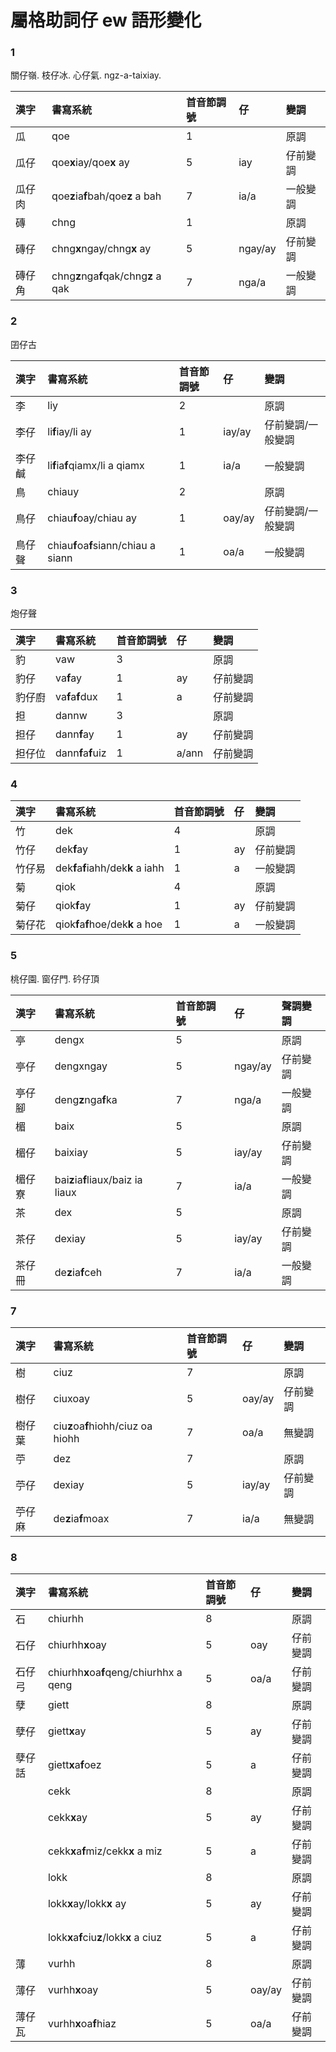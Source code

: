 # 屬格助詞仔 ew 語形變化

### 1

關仔嶺. 枝仔冰. 心仔氣. ngz-a-taixiay.

| 漢字 | 書寫系統 | 首音節調號 | 仔 | 變調 |
| :--- | :--- | :--- | :--- | :--- |
| 瓜 | qoe | 1 | | 原調 |
| 瓜仔 | qoe**x**iay/qoe**x** ay | 5 | iay | 仔前變調 |
| 瓜仔肉 | qoe**z**ia**f**bah/qoe**z** a bah | 7 | ia/a | 一般變調 |
| 磚 | chng | 1 | | 原調 |
| 磚仔 | chng**x**ngay/chng**x** ay | 5 | ngay/ay | 仔前變調 |
| 磚仔角 | chng**z**nga**f**qak/chng**z** a qak | 7 | nga/a | 一般變調 |

### 2

囝仔古

| 漢字 | 書寫系統 | 首音節調號 | 仔 | 變調 |
| :--- | :--- | :--- | :--- | :--- |
| 李 | liy | 2 | | 原調 |
| 李仔 | li**f**iay/li ay | 1 | iay/ay | 仔前變調/一般變調 |
| 李仔鹹 | li**f**ia**f**qiamx/li a qiamx | 1 | ia/a | 一般變調 |
| 鳥 | chiauy | 2 | | 原調 |
| 鳥仔 | chiau**f**oay/chiau ay | 1 | oay/ay | 仔前變調/一般變調 |
| 鳥仔聲 | chiau**f**oa**f**siann/chiau a siann | 1 | oa/a | 一般變調 |

### 3

炮仔聲

| 漢字 | 書寫系統 | 首音節調號 | 仔 | 變調 |
| :--- | :--- | :--- | :--- | :--- |
| 豹 | vaw | 3 || 原調 |
| 豹仔 | va**f**ay | 1 | ay | 仔前變調 |
| 豹仔廚 | va**f**a**f**dux | 1 | a | 仔前變調 |
| 担 | dannw | 3 || 原調 |
| 担仔 | dann**f**ay | 1 | ay | 仔前變調 |
| 担仔位 | dann**f**a**f**uiz | 1 | a/ann | 仔前變調 |

### 4

| 漢字 | 書寫系統 | 首音節調號 | 仔 | 變調 |
| :--- | :--- | :--- | :--- | :--- |
| 竹 | dek | 4 | | 原調 |
| 竹仔 | dek**f**ay | 1 | ay | 仔前變調 |
| 竹仔易 | dek**f**a**f**iahh/dek**k** a iahh | 1 | a | 一般變調 |
| 菊 | qiok | 4 | | 原調 |
| 菊仔 | qiok**f**ay | 1 | ay | 仔前變調 |
| 菊仔花 | qiok**f**a**f**hoe/dek**k** a hoe | 1 | a | 一般變調 |

### 5

桃仔園. 窗仔門. 砛仔頂

| 漢字 | 書寫系統 | 首音節調號 | 仔 | 聲調變調 |
| :--- | :--- | :--- | :--- | :--- |
| 亭 | dengx | 5 | | 原調 |
| 亭仔 | dengxngay | 5 | ngay/ay | 仔前變調 |
| 亭仔腳 | deng**z**nga**f**ka | 7 | nga/a | 一般變調 |
| 楣 | baix | 5 | | 原調 |
| 楣仔 | baixiay | 5 | iay/ay | 仔前變調 |
| 楣仔寮 | bai**z**ia**f**liaux/baiz ia liaux | 7 | ia/a | 一般變調 |
| 茶 | dex | 5 | | 原調 |
| 茶仔 | dexiay | 5 | iay/ay | 仔前變調 |
| 茶仔冊 | de**z**ia**f**ceh | 7 | ia/a | 一般變調 |

### 7

| 漢字 | 書寫系統 | 首音節調號 | 仔 | 變調 |
| :--- | :--- | :--- | :--- | :--- |
| 樹 | ciuz | 7 || 原調 |
| 樹仔 | ciuxoay | 5 | oay/ay | 仔前變調 |
| 樹仔葉 | ciu**z**oa**f**hiohh/ciuz oa hiohh | 7 | oa/a | 無變調 |
| 苧 | dez | 7 || 原調 |
| 苧仔 | dexiay | 5 | iay/ay | 仔前變調 |
| 苧仔麻 | de**z**ia**f**moax | 7 | ia/a | 無變調 |

### 8

| 漢字 | 書寫系統 | 首音節調號 | 仔 | 變調 |
| :--- | :--- | :--- | :--- | :--- |
| 石 | chiurhh | 8 | | 原調 |
| 石仔 | chiurhh**x**oay | 5 | oay | 仔前變調 |
| 石仔弓 | chiurhh**x**oa**f**qeng/chiurhhx a qeng | 5 | oa/a | 仔前變調 |
| 孽 | giett | 8 || 原調 |
| 孽仔 | giett**x**ay | 5 | ay | 仔前變調 |
| 孽仔話 | giett**x**a**f**oez | 5 | a | 仔前變調 |
| | cekk | 8 | | 原調 |
| | cekk**x**ay | 5 | ay | 仔前變調 |
| | cekk**x**a**f**miz/cekk**x** a miz | 5 | a | 仔前變調 |
| | lokk | 8 | | 原調 |
| | lokk**x**ay/lokk**x** ay | 5 | ay | 仔前變調 |
| | lokk**x**a**f**ciu**z**/lokk**x** a ciuz | 5 | a | 仔前變調 |
| 薄 | vurhh | 8 || 原調 |
| 薄仔 | vurhh**x**oay | 5 | oay/ay | 仔前變調 |
| 薄仔瓦 | vurhh**x**oa**f**hiaz | 5 | oa/a | 仔前變調 |
